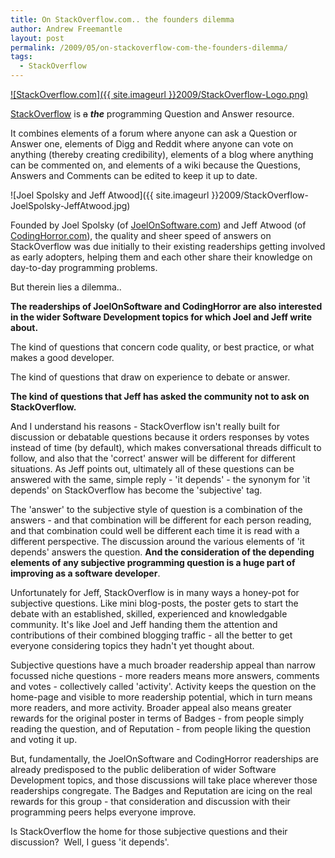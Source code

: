```yaml
---
title: On StackOverflow.com.. the founders dilemma
author: Andrew Freemantle
layout: post
permalink: /2009/05/on-stackoverflow-com-the-founders-dilemma/
tags:
  - StackOverflow
---
```

[ ![StackOverflow.com]({{ site.imageurl }}2009/StackOverflow-Logo.png) ](http://stackoverflow.com "StackOverflow - Programming Q&A")

[StackOverflow](http://stackoverflow.com "StackOverflow - Programming Q&A") is <span style="text-decoration: line-through;">a</span> ***the*** programming Question and Answer resource.

It combines elements of a forum where anyone can ask a Question or Answer one, elements of Digg and Reddit where anyone can vote on anything (thereby creating credibility), elements of a blog where anything can be commented on, and elements of a wiki because the Questions, Answers and Comments can be edited to keep it up to date.

![Joel Spolsky and Jeff Atwood]({{ site.imageurl }}2009/StackOverflow-JoelSpolsky-JeffAtwood.jpg)

Founded by Joel Spolsky (of [JoelOnSoftware.com](http://www.joelonsoftware.com/ "Joel on Software - by Joel Spolsky")) and Jeff Atwood (of [CodingHorror.com](http://www.codinghorror.com/ "Coding Horror - by Jeff Atwood")), the quality and sheer speed of answers on StackOverflow was due initially to their existing readerships getting involved as early adopters, helping them and each other share their knowledge on day-to-day programming problems.

But therein lies a dilemma..

**The readerships of JoelOnSoftware and CodingHorror are also interested in the wider Software Development topics for which Joel and Jeff write about.**

The kind of questions that concern code quality, or best practice, or what makes a good developer.

The kind of questions that draw on experience to debate or answer.

**The kind of questions that Jeff has asked the community not to ask on StackOverflow.**

And I understand his reasons - StackOverflow isn't really built for discussion or debatable questions because it orders responses by votes instead of time (by default), which makes conversational threads difficult to follow, and also that the 'correct' answer will be different for different situations. As Jeff points out, ultimately all of these questions can be answered with the same, simple reply - 'it depends' - the synonym for 'it depends' on StackOverflow has become the 'subjective' tag.

The 'answer' to the subjective style of question is a combination of the answers - and that combination will be different for each person reading, and that combination could well be different each time it is read with a different perspective. The discussion around the various elements of 'it depends' answers the question. **And the consideration of the depending elements of any subjective programming question is a huge part of improving as a software developer**.

Unfortunately for Jeff, StackOverflow is in many ways a honey-pot for subjective questions. Like mini blog-posts, the poster gets to start the debate with an established, skilled, experienced and knowledgable community. It's like Joel and Jeff handing them the attention and contributions of their combined blogging traffic - all the better to get everyone considering topics they hadn't yet thought about.

Subjective questions have a much broader readership appeal than narrow focussed niche questions - more readers means more answers, comments and votes - collectively called 'activity'. Activity keeps the question on the home-page and visible to more readership potential, which in turn means more readers, and more activity. Broader appeal also means greater rewards for the original poster in terms of Badges - from people simply reading the question, and of Reputation - from people liking the question and voting it up.

But, fundamentally, the JoelOnSoftware and CodingHorror readerships are already predisposed to the public deliberation of wider Software Development topics, and those discussions will take place wherever those readerships congregate. The Badges and Reputation are icing on the real rewards for this group - that consideration and discussion with their programming peers helps everyone improve.

Is StackOverflow the home for those subjective questions and their discussion?  Well, I guess 'it depends'.
